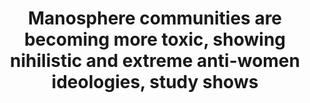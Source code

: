 ---
title: 'Manosphere communities are becoming more toxic, showing nihilistic and extreme anti-women ideologies, study shows'

year: 2020

venue: "Newsweek"

link: "https://www.newsweek.com/manosphere-incel-communities-online-more-toxic-data-research-shows-1486943"

archive: https://web.archive.org/web/20200229102933/https://www.newsweek.com/manosphere-incel-communities-online-more-toxic-data-research-shows-1486943"

related_paper: 'The Evolution of the Manosphere Across the Web'

---